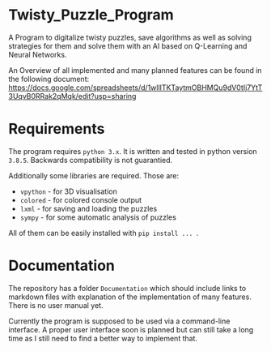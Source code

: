 # Twisty_Puzzle_Program
A Program to digitalize twisty puzzles, save algorithms as well as solving strategies for them and solve them with an AI based on Q-Learning and Neural Networks.

An Overview of all implemented and many planned features can be found in the following document:
https://docs.google.com/spreadsheets/d/1wllITKTaytmOBHMQu9dV0tIj7YtT3UqvB0RRak2qMqk/edit?usp=sharing

# Requirements
The program requires `python 3.x`. It is written and tested in python version `3.8.5`. Backwards compatibility is not guarantied.

Additionally some libraries are required. Those are:
- `vpython` - for 3D visualisation
- `colored` - for colored console output
- `lxml` - for saving and loading the puzzles
- `sympy` - for some automatic analysis of puzzles

All of them can be easily installed with `pip install ... `.

# Documentation
The repository has a folder `Documentation` which should include links to markdown files with explanation of the implementation of many features. There is no user manual yet.

Currently the program is supposed to be used via a command-line interface. A proper user interface soon is planned but can still take a long time as I still need to find a better way to implement that.